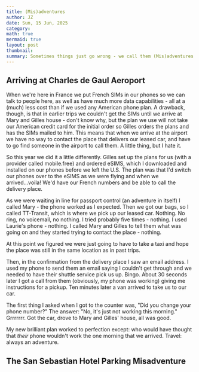```yaml
---
title: (Mis)adventures
author: JZ
date: Sun, 15 Jun, 2025
category: 
math: true
mermaid: true
layout: post
thumbnail: 
summary: Sometimes things just go wrong - we call them (Mis)adventures. People seem to like hearing about them, so here's a couple.
---  
```

<h2>Arriving at Charles de Gaul Aeroport</h2>
When we're here in France we put French SIMs in our phones so we can talk to people here, as well as have much more data capabilities - all at a (much) less cost than if we used any American phone plan. A drawback, though, is that in earlier trips we couldn't get the SIMs until we arrive at Mary and Gilles house - don't know why, but the plan we use will not take our American credit card for the initial order so Gilles orders the plans and has the SIMs mailed to him. This means that when we arrive at the airport we have no way to contact the place that delivers our leased car, and have to go find someone in the airport to call them. A little thing, but I hate it.

So this year we did it a little differently. Gilles set up the plans for us (with a provider called mobile.free) and ordered eSIMS, which I downloaded and installed on our phones before we left the U.S. The plan was that I'd switch our phones over to the eSIMS as we were flying and when we arrived...voila! We'd have our French numbers and be able to call the delivery place.

As we were waiting in line for passport control (an adventure in itself) I called Mary - the phone worked as I expected. Then we got our bags, so I called TT-Transit, which is where we pick up our leased car. Nothing. No ring, no voicemail, no nothing. I tried probably five times - nothing. I used Laurie's phone - nothing. I called Mary and Gilles to tell them what was going on and they started trying to contact the place - nothing.

At this point we figured we were just going to have to take a taxi and hope the place was still in the same location as in past trips.

Then, in the confirmation from the delivery place I saw an email address. I used my phone to send them an email saying I couldn't get through and we needed to have their shuttle service pick us up. Bingo. About 30 seconds later I got a call from them (obviously, my phone was working) giving me instructions for a pickup. Ten minutes later a van arrived to take us to our car.

The first thing I asked when I got to the counter was, "Did you change your phone number?" The answer: "No, it's just not working this morning." Grrrrrrr. Got the car, drove to Mary and Gilles' house, all was good.

My new brilliant plan worked to perfection except: who would have thought that <em>their</em> phone wouldn't work the one morning that we arrived. Travel: always an adventure.

<h2>The San Sebastian Hotel Parking Misadventure</h2>


